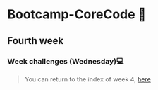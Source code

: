# Bootcamp-CoreCode 🚀

## Fourth week
### Week challenges (Wednesday)💻


> You can return to the index of week 4, [here](indexWeek4.md)